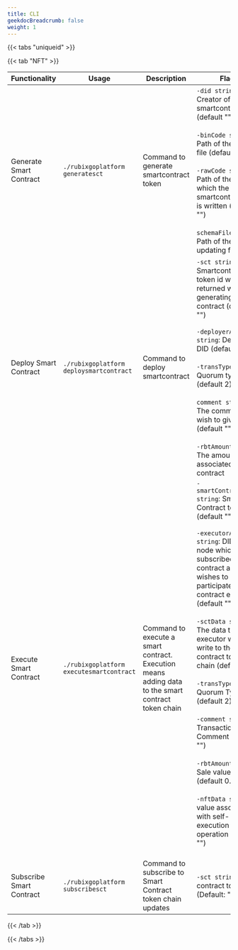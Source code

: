 ```yaml
---
title: CLI
geekdocBreadcrumb: false
weight: 1
---
```


{{< tabs "uniqueid" >}}

{{< tab "NFT" >}}

| Functionality       |  Usage                      | Description                                               | Flags                                                                                                                                                                                                                                   |
|------------------|-----------------------------------|-----------------------------------------------------------|-------------------------------------------------------------------------------------------------------------------------------------------------------------------------------------------------------------------------------------------|
| Generate Smart Contract | `./rubixgoplatform generatesct` | Command to generate smartcontract token | `-did string`: Creator of the smartcontract (default "")<br><br>`-binCode string`: Path of the WASM file (default "")<br><br>`-rawCode string`: Path of the file in which the smartcontract logic is written (default "")<br><br> `schemaFile string`: Path of the state updating file |
| Deploy Smart Contract | `./rubixgoplatform deploysmartcontract` | Command to deploy smartcontract | `-sct string`: Smartcontract token id which is returned while generating a contract (default "")<br><br> `-deployerAddr string`: Deployer DID (default "")<br><br> `-transType int`: Quorum type (default 2)<br><br> `comment string`: The comment user wish to give (default "")<br><br> `-rbtAmount int`: The amount of RBT associated with the contract|
| Execute Smart Contract | `./rubixgoplatform executesmartcontract` | Command to execute a smart contract. Execution means adding data to the smart contract token chain  | `-smartContractToken string`: Smart Contract token Id (default "")<br><br>`-executorAddr string`: DID of the node which has subscribed to the contract and wishes to participate in the contract execution (default "")<br><br> `-sctData string`: The data that the executor wishes to write to the smart contract token chain (default "")<br><br>`-transType int`: Quorum Type (default 2)<br><br>`-comment string`: Transaction Comment (default "")<br><br>`-rbtAmount float`: Sale value of NFT (default 0.0)<br><br>`-nftData string`: value associated with self-execution operation (default "")<br><br>|
| Subscribe Smart Contract | `./rubixgoplatform subscribesct` | Command to subscribe to Smart Contract token chain updates | `-sct string`: Smart contract token Id (Default: "") |
{{< /tab >}}

{{< /tabs >}}